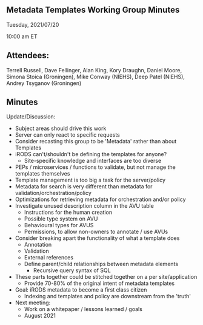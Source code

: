 ## Metadata Templates Working Group Minutes

Tuesday, 2021/07/20

10:00 am ET

## Attendees:

Terrell Russell, Dave Fellinger, Alan King, Kory Draughn, Daniel Moore, Simona Stoica (Groningen), Mike Conway (NIEHS), Deep Patel (NIEHS), Andrey Tsyganov (Groningen)

## Minutes

Update/Discussion:
  - Subject areas should drive this work
  - Server can only react to specific requests
  - Consider recasting this group to be 'Metadata' rather than about Templates
  - iRODS can't/shouldn't be defining the templates for anyone?
    - Site-specific knowledge and interfaces are too diverse
  - PEPs / microservices / functions to validate, but not manage the templates themselves
  - Template management is too big a task for the server/policy
  - Metadata for search is very different than metadata for validation/orchestration/policy
  - Optimizations for retrieving metadata for orchestration and/or policy 
  - Investigate unused description column in the AVU table
    - Instructions for the human creation
    - Possible type system on AVU
    - Behavioural types for AVUS
    - Permissions, to allow non-owners to annotate / use AVUs
  - Consider breaking apart the functionality of what a template does
    - Annotation
    - Validation
    - External references
    - Define parent/child relationships between metadata elements
      - Recursive query syntax of SQL
  - These parts together could be stitched together on a per site/application
    - Provide 70-80% of the original intent of metadata templates
  - Goal: iRODS metadata to become a first class citizen
    - Indexing and templates and policy are downstream from the 'truth'
  - Next meeting:
    - Work on a whitepaper / lessons learned / goals
    - August 2021
